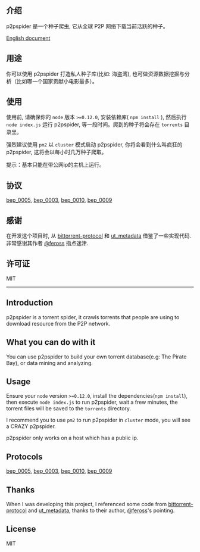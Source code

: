 ## 介绍

p2pspider 是一个种子爬虫, 它从全球 P2P 网络下载当前活跃的种子。

[English document](https://github.com/fanpei91/p2pspider#introduction)


## 用途

你可以使用 p2pspider 打造私人种子库(比如: 海盗湾), 也可做资源数据挖掘与分析（比如哪一个国家贡献小电影最多）。

## 使用
使用前, 请确保你的 `node` 版本 `>=0.12.0`, 安装依赖库( `npm install` ), 然后执行 `node index.js` 运行 p2pspider, 等一段时间。爬到的种子将会存在 `torrents` 目录里。

强烈建议使用 `pm2` 以 `cluster` 模式启动 p2pspider, 你将会看到什么叫疯狂的 p2pspider, 这将会以每小时几万种子爬取。

提示：基本只能在带公网ip的主机上运行。

## 协议

[bep_0005](http://www.bittorrent.org/beps/bep_0005.html), [bep_0003](http://www.bittorrent.org/beps/bep_0003.html), [bep_0010](http://www.bittorrent.org/beps/bep_0010.html), [bep_0009](http://www.bittorrent.org/beps/bep_0009.html)

## 感谢

在开发这个项目时, 从 [bittorrent-protocol](https://github.com/feross/bittorrent-protocol) 和  [ut_metadata](https://github.com/feross/ut_metadata) 借鉴了一些实现代码. 非常感谢其作者 [@feross](https://github.com/feross) 指点迷津.

## 许可证
MIT

---

## Introduction
p2pspider is a torrent spider, it crawls torrents that people are using to download resource from the P2P network.

## What you can do with it
You can use p2pspider to build your own torrent database(e.g: The Pirate Bay), or data mining and analyzing.

## Usage

Ensure your `node` version `>=0.12.0`, install the dependencies(`npm install`), then execute `node index.js` to run p2pspider, wait a frew minutes, the torrent files will be saved to the `torrents` directory. 

I recommend you to use `pm2` to run p2pspider in `cluster` mode, you will see a CRAZY p2pspider. 

p2pspider only works on a host which has a public ip.

## Protocols
[bep_0005](http://www.bittorrent.org/beps/bep_0005.html), [bep_0003](http://www.bittorrent.org/beps/bep_0003.html), [bep_0010](http://www.bittorrent.org/beps/bep_0010.html), [bep_0009](http://www.bittorrent.org/beps/bep_0009.html)

## Thanks
When I was developing this project, I referenced some code from [bittorrent-protocol](https://github.com/feross/bittorrent-protocol) and  [ut_metadata](https://github.com/feross/ut_metadata), thanks to their author,  [@feross](https://github.com/feross)'s pointing.

## License
MIT
